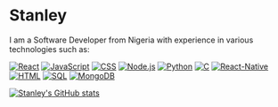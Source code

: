 # Stanley 
I am a Software Developer from Nigeria with experience in various technologies such as:

[![React](https://img.shields.io/badge/-React-61DAFB?style=flat&logo=react)](https://reactjs.org/)  [![JavaScript](https://img.shields.io/badge/-JavaScript-F7DF1E?style=flat&logo=javascript)](https://developer.mozilla.org/en-US/docs/Web/JavaScript)  [![CSS](https://img.shields.io/badge/-CSS-1572B6?style=flat&logo=css3)](https://developer.mozilla.org/en-US/docs/Web/CSS)  [![Node.js](https://img.shields.io/badge/-Node.js-339933?style=flat&logo=node.js)](https://nodejs.org/)  [![Python](https://img.shields.io/badge/-Python-3776AB?style=flat&logo=python)](https://www.python.org/)  [![C](https://img.shields.io/badge/-C-00599C?style=flat&logo=c)](https://en.wikipedia.org/wiki/C_(programming_language))  [![React-Native](https://img.shields.io/badge/-React-Native-61DAFB?style=flat&logo=react)](https://reactnative.dev/)  [![HTML](https://img.shields.io/badge/-HTML-E34F26?style=flat&logo=html5)](https://developer.mozilla.org/en-US/docs/Web/HTML)  [![SQL](https://img.shields.io/badge/-SQL-007ACC?style=flat&logo=sql)](https://en.wikipedia.org/wiki/SQL)  [![MongoDB](https://img.shields.io/badge/-MongoDB-47A248?style=flat&logo=mongodb)](https://www.mongodb.com/)

[![Stanley's GitHub stats](https://github-readme-stats.vercel.app/api?username=stan6453)](https://github.com/anuraghazra/github-readme-stats)

